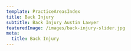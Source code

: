 ```yaml
---
template: PracticeAreasIndex
title: Back Injury
subtitle: Back Injury Austin Lawyer
featuredImage: /images/back-injury-slider.jpg
meta:
  title: Back Injury
---
```


